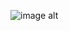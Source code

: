 ![image alt](https://github.com/Divya-2130/amazon/tree/5ee51fd15c5e1a6e5d4ab76868347dad74b2cf45/index/shot)
